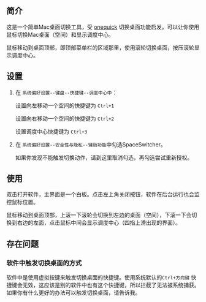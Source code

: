 ## 简介

这是一个简单Mac桌面切换工具，受 [onequick](https://onequick.org/) 切换桌面功能启发。可以让你使用鼠标切换Mac桌面（空间）和显示调度中心。

鼠标移动到桌面顶部，即顶部菜单栏的区域那里，使用滚轮切换桌面，按压滚轮显示调度中心。

## 设置

1. 在 `系统偏好设置--键盘--快捷键--调度中心中`：

    设置向左移动一个空间的快捷键为 `Ctrl+1`

    设置向右移动一个空间的快捷键为 `Ctrl+2`

    设置调度中心快捷键为 `Ctrl+3`

2. 在 `系统偏好设置--安全性与隐私--辅助功能`中勾选SpaceSwitcher。

    如果你发现不能触发切换动作，请到这里取消勾选，再勾选尝试重新授权。

## 使用

双击打开软件，主界面是一个白板。点击左上角关闭按钮，软件在后台运行也会监控鼠标位置。

鼠标移动到桌面顶部，上滚一下滚轮会切换到左边的桌面（空间），下滚一下会切换到右边的左面，点击鼠标中间会显示调度中心（四指上滑出现的界面）。

## 存在问题

### 软件中触发切换桌面的方式

软件中是使用虚拟按键来触发切换桌面的快捷键。使用系统默认的`Ctrl+方向键` 快捷键会无效，这应该是别的软件中也有这个快捷键，所以拦截了无法被系统捕获。如果你有什么更好的办法可以触发切换桌面，请告诉我。

